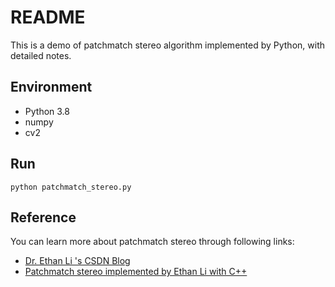 # README
This is a demo of patchmatch stereo algorithm implemented by Python, with detailed notes. 

## Environment
- Python 3.8
- numpy
- cv2


## Run
```
python patchmatch_stereo.py
```

## Reference
You can learn more about patchmatch stereo through following links: 
- [Dr. Ethan Li 's CSDN Blog](https://blog.csdn.net/rs_lys/article/details/107192399?ops_request_misc=%257B%2522request%255Fid%2522%253A%2522167911336616782427496214%2522%252C%2522scm%2522%253A%252220140713.130102334.pc%255Fblog.%2522%257D&request_id=167911336616782427496214&biz_id=0&utm_medium=distribute.pc_search_result.none-task-blog-2~blog~first_rank_ecpm_v1~rank_v31_ecpm-2-107192399-null-null.blog_rank_default&utm_term=patch&spm=1018.2226.3001.4450) 
- [Patchmatch stereo implemented by Ethan Li with C++](https://github.com/ethan-li-coding/PatchMatchStereo)